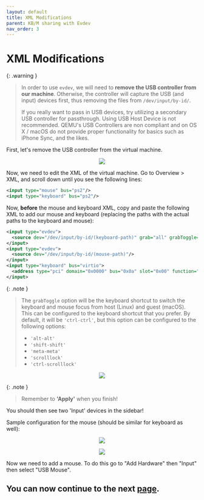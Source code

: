 ```yaml
---
layout: default
title: XML Modifications
parent: KB/M sharing with Evdev
nav_order: 3
---
```


# XML Modifications

{: .warning }
> In order to use ``evdev``, we will need to **remove the USB controller from our machine**. Otherwise, the controller will capture the USB (and input) devices first, thus removing the files from ``/dev/input/by-id/``.
>
> If you really want to pass in USB devices, try utilizing a secondary USB controller for passthrough. Using USB Host Device is not recommended. QEMU's USB Controllers are non compliant and on OS X / macOS do not provide proper functionality for basics such as iPhone Sync, and the likes.

First, let's remove the USB controller from the virtual machine.

<p align="center">
    <img src="../../../assets/VManRemoveUSBController.png"/>
</p>

Now, we need to edit the XML of the virtual machine. Go to Overview > XML, and scroll down until you see the following lines:

```xml
<input type="mouse" bus="ps2"/>
<input type="keyboard" bus="ps2"/>
```

Now, **before** the mouse and keyboard XML, copy and paste the following XML to add our mouse and keyboard (replacing the paths with the actual paths to the keyboard and mouse):

```xml
<input type="evdev">
  <source dev="/dev/input/by-id/(keyboard-path)" grab="all" grabToggle="ctrl-ctrl" repeat="on"/>
</input>
<input type="evdev">
  <source dev="/dev/input/by-id/(mouse-path)"/>
</input>
<input type="keyboard" bus="virtio">
  <address type="pci" domain="0x0000" bus="0x0a" slot="0x00" function="0x7"/>
</input>
```

{: .note }
> The ``grabToggle`` option will be the keyboard shortcut to switch the keyboard and mouse focus from host (Linux) and guest (macOS). This can be configured to the keyboard shortcut that you prefer. By default, it will be ``'ctrl-ctrl'``, but this option can be configured to the following options:
> - ``'alt-alt'``
> - ``'shift-shift'``
> - ``'meta-meta'``
> - ``'scrolllock'``
> - ``'ctrl-scrolllock'``


<p align="center">
    <img src="../../../assets/VManAddingEvdevDevices.png"/>
</p>

{: .note }
> Remember to **'Apply'** when you finish!

You should then see two 'Input' devices in the sidebar!

Sample configuration for the mouse (should be similar for keyboard as well):

<p align="center">
    <img src="../../../assets/VManEvdevInputDetails.png"/>
</p>

<p align="center">
    <img src="../../../assets/VManEvdevInputXML.png"/>
</p>

Now we need to add a mouse. To do this go to "Add Hardware" then "Input" then select "USB Mouse".


## You can now continue to the next <a href="../04-VoodooPS2">page</a>.

